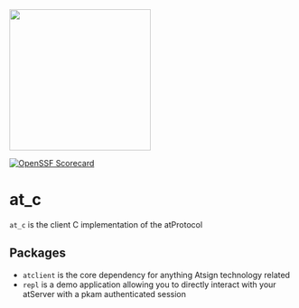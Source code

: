 <img width=250px src="https://atsign.dev/assets/img/atPlatform_logo_gray.svg?sanitize=true">

[![OpenSSF Scorecard](https://api.securityscorecards.dev/projects/github.com/atsign-foundation/at_c/badge)](https://api.securityscorecards.dev/projects/github.com/atsign-foundation/at_c)

# at_c

`at_c` is the client C implementation of the atProtocol

## Packages

- `atclient` is the core dependency for anything Atsign technology related
- `repl` is a demo application allowing you to directly interact with your atServer with a pkam authenticated session 